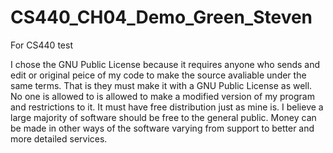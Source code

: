 # CS440_CH04_Demo_Green_Steven

For CS440 test 

I chose the GNU Public License because it requires anyone who sends and edit or original peice 
of my code to make the source avaliable under the same terms. That is they must make it with a GNU 
Public License as well. No one is allowed to is allowed to make a modified version of my program and
restrictions to it. It must have free distribution just as mine is. I believe a large majority of software
should be free to the general public. Money can be made in other ways of the software varying from support 
to better and more detailed services. 
